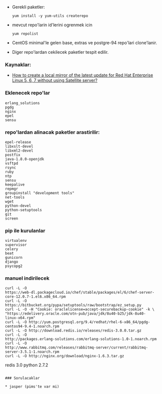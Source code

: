 * Gerekli paketler:
    ```
    yum install -y yum-utils createrepo
    ```
* mevcut repo'larin id'lerini ogrenmek icin
    ```
    yum repolist
    ```
* CentOS minimal'le gelen base, extras ve postgre-94 repo'lari clone'lanir.

* Diger repo'lardan cekilecek paketler tespit edilir.


### Kaynaklar:

* [How to create a local mirror of the latest update for Red Hat Enterprise Linux 5, 6, 7 without using Satellite server?](https://access.redhat.com/solutions/23016)


### Eklenecek repo'lar

```
erlang_solutions
pgdg
nginx
epel
sensu
```

### repo'lardan alinacak paketler arastirilir:

```
epel-release
libxslt-devel
libxml2-devel
postfix
java-1.8.0-openjdk
vsftpd
rsync
ruby
ntp
sensu
keepalive
repmgr
groupinstall "development tools"
net-tools
wget
python-devel
python-setuptools
git
screen
```

### pip ile kurulanlar

```
virtualenv
supervisor
celery
beat
gunicorn
django
psycopg2
```

### manuel indirilecek 

```
curl -L -O
https://web-dl.packagecloud.io/chef/stable/packages/el/6/chef-server-core-12.0.7-1.el6.x86_64.rpm
curl -L -O https://bitbucket.org/pypa/setuptools/raw/bootstrap/ez_setup.py
curl -L -O -H "Cookie: oraclelicense=accept-securebackup-cookie" -k \
"https://edelivery.oracle.com/otn-pub/java/jdk/8u40-b25/jdk-8u40-linux-x64.rpm"
curl -L -O http://yum.postgresql.org/9.4/redhat/rhel-6-x86_64/pgdg-centos94-9.4-1.noarch.rpm
curl -L -O http://download.redis.io/releases/redis-3.0.0.tar.gz
curl -L -O
http://packages.erlang-solutions.com/erlang-solutions-1.0-1.noarch.rpm
curl -L -O
http://www.rabbitmq.com/releases/rabbitmq-server/current/rabbitmq-server-3.5.1-1.noarch.rpm
curl -L -O http://nginx.org/download/nginx-1.6.3.tar.gz
```

redis 3.0
python 2.7.2
```

### Sorulacaklar

* jasper (pims'te var mi)
